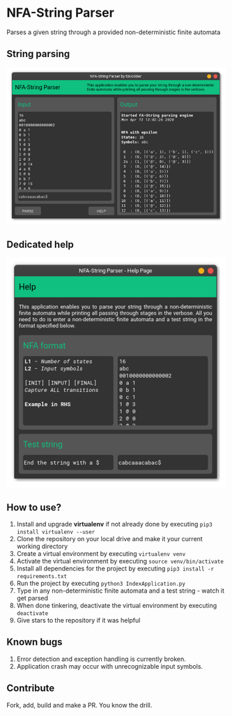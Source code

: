 # NFA-String Parser
Parses a given string through a provided non-deterministic finite automata

## String parsing
![ExpressionCalculation](pics/apps/nfasp/mainscrn.png)

## Dedicated help
![ExpressionCalculation](pics/apps/nfasp/helpscrn.png)

## How to use?
1. Install and upgrade **virtualenv** if not already done by executing ```pip3 install virtualenv --user```
2. Clone the repository on your local drive and make it your current working directory
3. Create a virtual environment by executing ```virtualenv venv```
4. Activate the virtual environment by executing ```source venv/bin/activate```
5. Install all dependencies for the project by executing ```pip3 install -r requirements.txt```
6. Run the project by executing ```python3 IndexApplication.py```
7. Type in any non-deterministic finite automata and a test string - watch it get parsed
8. When done tinkering, deactivate the virtual environment by executing ```deactivate```
9. Give stars to the repository if it was helpful

## Known bugs
1. Error detection and exception handling is currently broken.
2. Application crash may occur with unrecognizable input symbols.

## Contribute
Fork, add, build and make a PR. You know the drill.
